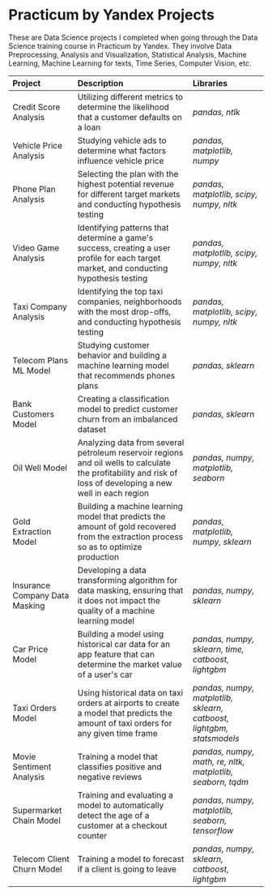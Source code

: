 # Practicum by Yandex Projects
These are Data Science projects I completed when going through the Data Science training course in Practicum by Yandex.
They involve Data Preprocessing, Analysis and Visualization, Statistical Analysis, Machine Learning, Machine Learning for texts, Time Series, Computer Vision, etc.

| Project               | Description                                                                                 | Libraries                      |
|:--------------------- |:------------------------------------------------------------------------------------------- |:------------------------------ |
|Credit Score Analysis|Utilizing different metrics to determine the likelihood that a customer defaults on a loan|*pandas, ntlk*|
|Vehicle Price Analysis|Studying vehicle ads to determine what factors influence vehicle price|*pandas, matplotlib, numpy*|
|Phone Plan Analysis|Selecting the plan with the highest potential revenue for different target markets and conducting hypothesis testing|*pandas, matplotlib, scipy, numpy, nltk*|
|Video Game Analysis|Identifying patterns that determine a game's success, creating a user profile for each target market, and conducting hypothesis testing|*pandas, matplotlib, scipy, numpy, nltk*|
|Taxi Company Analysis|Identifying the top taxi companies, neighborhoods with the most drop-offs, and conducting hypothesis testing|*pandas, matplotlib, scipy, numpy, nltk*|
|Telecom Plans ML Model|Studying customer behavior and building a machine learning model that recommends phones plans|*pandas, sklearn*|
|Bank Customers Model|Creating a classification model to predict customer churn from an imbalanced dataset|*pandas, sklearn*|
|Oil Well Model|Analyzing data from several petroleum reservoir regions and oil wells to calculate the profitability and risk of loss of developing a new well in each region|*pandas, numpy, matplotlib, seaborn*|
|Gold Extraction Model|Building a machine learning model that predicts the amount of gold recovered from the extraction process so as to optimize production|*pandas, matplotlib, numpy, sklearn*|
|Insurance Company Data Masking|Developing a data transforming algorithm for data masking, ensuring that it does not impact the quality of a machine learning model|*pandas, numpy, sklearn*|
|Car Price Model|Building a model using historical car data for an app feature that can determine the market value of a user's car|*pandas, numpy, sklearn, time, catboost, lightgbm*|
|Taxi Orders Model|Using historical data on taxi orders at airports to create a model that predicts the amount of taxi orders for any given time frame|*pandas, numpy, matplotlib, sklearn, catboost, lightgbm, statsmodels*|
|Movie Sentiment Analysis|Training a model that classifies positive and negative reviews|*pandas, numpy, math, re, nltk, matplotlib, seaborn, tqdm*|
|Supermarket Chain Model|Training and evaluating a model to automatically detect the age of a customer at a checkout counter|*pandas, numpy, matplotlib, seaborn, tensorflow*|
|Telecom Client Churn Model|Training a model to forecast if a client is going to leave|*pandas, numpy, sklearn, catboost, lightgbm*|

